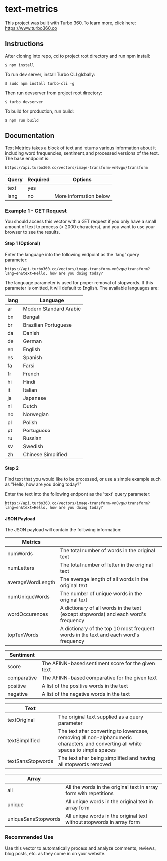 # text-metrics

This project was built with Turbo 360. To learn more, click here: https://www.turbo360.co

## Instructions
After cloning into repo, cd to project root directory and run npm install:

```
$ npm install
```

To run dev server, install Turbo CLI globally:

```
$ sudo npm install turbo-cli -g
```

Then run devserver from project root directory:

```
$ turbo devserver
```

To build for production, run build:

```
$ npm run build
```

## Documentation
Text Metrics takes a block of text and returns various information about it including word frequencies, sentiment, and processed versions of the text. The base endpoint is:

```
https://api.turbo360.co/vectors/image-transform-vn0vgw/transform
```

| Query        | Required           | Options  |
| ------------- | ------------- | ----- |
| text      | yes  | 
| lang      | no | More information below

### Example 1 - GET Request

You should access this vector with a GET request if you only have a small amount of text to process (< 2000 characters), and you want to use your browser to see the results.

#### Step 1 (Optional)
Enter the language into the following endpoint as the 'lang' query parameter:

```
https://api.turbo360.co/vectors/image-transform-vn0vgw/transform?lang=en&text=Hello, how are you doing today?
```

The language parameter is used for proper removal of stopwords. If this parameter is omitted, it will default to English. The available languages are:

| lang 	| Language 					|
|----	|------------------------	|
| ar 	| Modern Standard Arabic   |
| bn 	| Bengali                	|
| br 	| Brazilian Portuguese   	|
| da 	| Danish                 	|
| de 	| German                 	|
| en 	| English                	|
| es 	| Spanish                	|
| fa 	| Farsi                  	|
| fr 	| French                 	|
| hi 	| Hindi                  	|
| it 	| Italian                	|
| ja 	| Japanese               	|
| nl 	| Dutch                  	|
| no 	| Norwegian              	|
| pl 	| Polish                 	|
| pt 	| Portuguese             	|
| ru 	| Russian                	|
| sv 	| Swedish                	|
| zh 	| Chinese Simplified     	|

#### Step 2

Find text that you would like to be processed, or use a simple example such as "Hello, how are you doing today?"

Enter the text into the following endpoint as the 'text' query parameter:

```
https://api.turbo360.co/vectors/image-transform-vn0vgw/transform?lang=en&text=Hello, how are you doing today?
```

#### JSON Payload

The JSON payload will contain the following information:

| Metrics           |                                                                                      |
|-------------------|--------------------------------------------------------------------------------------|
| numWords          | The total number of words in the original text                                       |
| numLetters        | The total number of letter in the original text                                      |
| averageWordLength | The average length of all words in the original text                                 |
| numUniqueWords    | The number of unique words in the original text                                      |
| wordOccurences    | A dictionary of all words in the text (except stopwords) and each word's frequency   |
| topTenWords       | A dictionary of the top 10 most frequent words in the text and each word's frequency |

| Sentiment   |                                                    |
|-------------|-----------------------------------------------------------------------------------------|
| score       | The AFINN-based sentiment score for the given text |
| comparative | The AFINN-based comparative for the given text     |
| positive    | A list of the positive words in the text           |
| negative    | A list of the negative words in the text           |

| Text              |                                                                                                                                    |
|-------------------|------------------------------------------------------------------------------------------------------------------------------------|
| textOriginal      | The original text supplied as a query parameter                                                                                    |
| textSimplified    | The text after converting to lowercase, removing all non-alphanumeric characters, and converting all white spaces to simple spaces |
| textSansStopwords | The text after being simplified and having all stopwords removed                                                                   |

| Array               |                                                                       |
|---------------------|-----------------------------------------------------------------------|
| all                 | All the words in the original text in array form with repetitions     |
| unique              | All unique words in the original text in array form                   |
| uniqueSansStopwords | All unique words in the original text without stopwords in array form |


### Recommended Use
Use this vector to automatically process and analyze comments, reviews, blog posts, etc. as they come in on your website.
